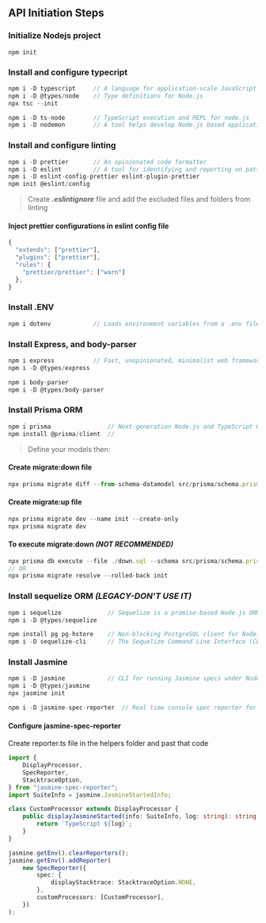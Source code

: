 ## API Initiation Steps

### Initialize Nodejs project

``` cli
npm init
```

### Install and configure typecript

``` ts
npm i -D typescript     // A language for application-scale JavaScript
npm i -D @types/node    // Type definitions for Node.js
npx tsc --init          

npm i -D ts-node        // TypeScript execution and REPL for node.js
npm i -D nodemon        // A tool helps develop Node.js based applications
```

### Install and configure linting
``` ts
npm i -D prettier       // An opinionated code formatter
npm i -D eslint         // A tool for identifying and reporting on patterns found in ECMAScript
npm i -D eslint-config-prettier eslint-plugin-prettier
npm init @eslint/config
```

> Create ***.eslintignore*** file and add the excluded files and folders from linting

#### Inject prettier configurations in eslint config file
``` ts
{
  "extends": ["prettier"],
  "plugins": ["prettier"],
  "rules": {
    "prettier/prettier": ["warn"]
  },
}
```

### Install .ENV
``` ts
npm i dotenv            // Loads environment variables from a .env file into process.env.
```

### Install Express, and body-parser
``` ts
npm i express           // Fast, unopinionated, minimalist web framework for node
npm i -D @types/express

npm i body-parser
npm i -D @types/body-parser
```

### Install Prisma ORM
``` ts
npm i prisma                // Next-generation Node.js and TypeScript ORM
npm install @prisma/client  // 
```

> Define your models then:

#### Create migrate:down file
``` ts
npx prisma migrate diff --from-schema-datamodel src/prisma/schema.prisma --to-schema-datasource src/prisma/schema.prisma --script > down.sql
```

#### Create migrate:up file
``` ts
npx prisma migrate dev --name init --create-only
npx prisma migrate dev
```

#### To execute migrate:down ***(NOT RECOMMENDED)***
``` ts
npx prisma db execute --file ./down.sql --schema src/prisma/schema.prisma
// OR
npx prisma migrate resolve --rolled-back init
```

### Install sequelize ORM ***(LEGACY-DON'T USE IT)***
``` ts
npm i sequelize             // Sequelize is a promise-based Node.js ORM tool
npm i -D @types/sequelize

npm install pg pg-hstore    // Non-blocking PostgreSQL client for Node.js
npm i -D sequelize-cli      // The Sequelize Command Line Interface (CLI)
```

### Install Jasmine
``` ts
npm i -D jasmine            // CLI for running Jasmine specs under Node
npm i -D @types/jasmine
npx jasmine init

npm i -D jasmine-spec-reporter  // Real time console spec reporter for jasmine
```

#### Configure jasmine-spec-reporter
Create reporter.ts file in the helpers folder and past that code

``` ts
import {
    DisplayProcessor,
    SpecReporter,
    StacktraceOption,
} from "jasmine-spec-reporter";
import SuiteInfo = jasmine.JasmineStartedInfo;

class CustomProcessor extends DisplayProcessor {
    public displayJasmineStarted(info: SuiteInfo, log: string): string {
        return `TypeScript ${log}`;
    }
}

jasmine.getEnv().clearReporters();
jasmine.getEnv().addReporter(
    new SpecReporter({
        spec: {
            displayStacktrace: StacktraceOption.NONE,
        },
        customProcessors: [CustomProcessor],
    })
);

```